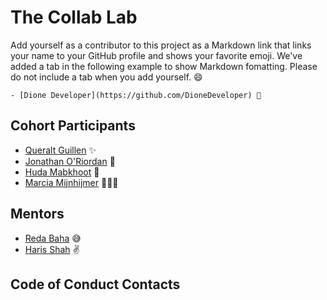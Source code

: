 # The Collab Lab

Add yourself as a contributor to this project as a Markdown link that links your name to your GitHub profile and shows your favorite emoji. We've added a tab in the following example to show Markdown fomatting. Please do not include a tab when you add yourself. 😄

    - [Dione Developer](https://github.com/DioneDeveloper) 💅

## Cohort Participants

- [Queralt Guillen](https://github.com/Wyna-7) ✨
- [Jonathan O'Riordan](https://github.com/joriordan332) 🤟
- [Huda Mabkhoot](https://github.com/Hudamabkhoot) 💪
- [Marcia Mijnhijmer](https://github.com/marshjaja) 🤸🏾‍♀

## Mentors

- [Reda Baha](https://github.com/redapy) 😅
- [Haris Shah](https://github.com/hariscs) ✌

## Code of Conduct Contacts
